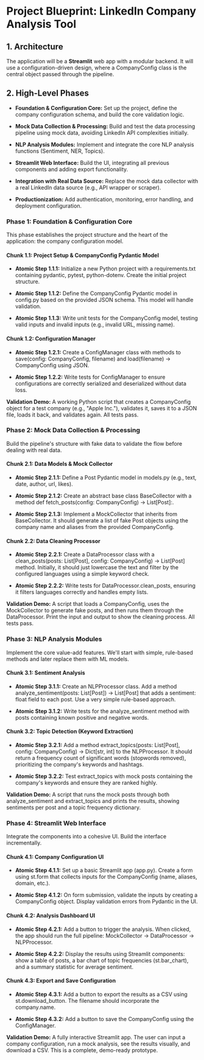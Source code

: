 **Project Blueprint: LinkedIn Company Analysis Tool**
=====================================================

**1\. Architecture**
--------------------

The application will be a **Streamlit** web app with a modular backend. It will use a configuration-driven design, where a CompanyConfig class is the central object passed through the pipeline.

**2\. High-Level Phases**
-------------------------

*   **Foundation & Configuration Core:** Set up the project, define the company configuration schema, and build the core validation logic.
    
*   **Mock Data Collection & Processing:** Build and test the data processing pipeline using mock data, avoiding LinkedIn API complexities initially.
    
*   **NLP Analysis Modules:** Implement and integrate the core NLP analysis functions (Sentiment, NER, Topics).
    
*   **Streamlit Web Interface:** Build the UI, integrating all previous components and adding export functionality.
    
*   **Integration with Real Data Source:** Replace the mock data collector with a real LinkedIn data source (e.g., API wrapper or scraper).
    
*   **Productionization:** Add authentication, monitoring, error handling, and deployment configuration.
    

### **Phase 1: Foundation & Configuration Core**

This phase establishes the project structure and the heart of the application: the company configuration model.

#### **Chunk 1.1: Project Setup & CompanyConfig Pydantic Model**

*   **Atomic Step 1.1.1:** Initialize a new Python project with a requirements.txt containing pydantic, pytest, python-dotenv. Create the initial project structure.
    
*   **Atomic Step 1.1.2:** Define the CompanyConfig Pydantic model in config.py based on the provided JSON schema. This model will handle validation.
    
*   **Atomic Step 1.1.3:** Write unit tests for the CompanyConfig model, testing valid inputs and invalid inputs (e.g., invalid URL, missing name).
    

#### **Chunk 1.2: Configuration Manager**

*   **Atomic Step 1.2.1:** Create a ConfigManager class with methods to save(config: CompanyConfig, filename) and load(filename) -> CompanyConfig using JSON.
    
*   **Atomic Step 1.2.2:** Write tests for ConfigManager to ensure configurations are correctly serialized and deserialized without data loss.
    

**Validation Demo:** A working Python script that creates a CompanyConfig object for a test company (e.g., "Apple Inc."), validates it, saves it to a JSON file, loads it back, and validates again. All tests pass.

### **Phase 2: Mock Data Collection & Processing**

Build the pipeline's structure with fake data to validate the flow before dealing with real data.

#### **Chunk 2.1: Data Models & Mock Collector**

*   **Atomic Step 2.1.1:** Define a Post Pydantic model in models.py (e.g., text, date, author, url, likes).
    
*   **Atomic Step 2.1.2:** Create an abstract base class BaseCollector with a method def fetch\_posts(config: CompanyConfig) -> List\[Post\]:.
    
*   **Atomic Step 2.1.3:** Implement a MockCollector that inherits from BaseCollector. It should generate a list of fake Post objects using the company name and aliases from the provided CompanyConfig.
    

#### **Chunk 2.2: Data Cleaning Processor**

*   **Atomic Step 2.2.1:** Create a DataProcessor class with a clean\_posts(posts: List\[Post\], config: CompanyConfig) -> List\[Post\] method. Initially, it should just lowercase the text and filter by the configured languages using a simple keyword check.
    
*   **Atomic Step 2.2.2:** Write tests for DataProcessor.clean\_posts, ensuring it filters languages correctly and handles empty lists.
    

**Validation Demo:** A script that loads a CompanyConfig, uses the MockCollector to generate fake posts, and then runs them through the DataProcessor. Print the input and output to show the cleaning process. All tests pass.

### **Phase 3: NLP Analysis Modules**

Implement the core value-add features. We'll start with simple, rule-based methods and later replace them with ML models.

#### **Chunk 3.1: Sentiment Analysis**

*   **Atomic Step 3.1.1:** Create an NLPProcessor class. Add a method analyze\_sentiment(posts: List\[Post\]) -> List\[Post\] that adds a sentiment: float field to each post. Use a very simple rule-based approach.
    
*   **Atomic Step 3.1.2:** Write tests for the analyze\_sentiment method with posts containing known positive and negative words.
    

#### **Chunk 3.2: Topic Detection (Keyword Extraction)**

*   **Atomic Step 3.2.1:** Add a method extract\_topics(posts: List\[Post\], config: CompanyConfig) -> Dict\[str, int\] to the NLPProcessor. It should return a frequency count of significant words (stopwords removed), prioritizing the company's keywords and hashtags.
    
*   **Atomic Step 3.2.2:** Test extract\_topics with mock posts containing the company's keywords and ensure they are ranked highly.
    

**Validation Demo:** A script that runs the mock posts through both analyze\_sentiment and extract\_topics and prints the results, showing sentiments per post and a topic frequency dictionary.

### **Phase 4: Streamlit Web Interface**

Integrate the components into a cohesive UI. Build the interface incrementally.

#### **Chunk 4.1: Company Configuration UI**

*   **Atomic Step 4.1.1:** Set up a basic Streamlit app (app.py). Create a form using st.form that collects inputs for the CompanyConfig (name, aliases, domain, etc.).
    
*   **Atomic Step 4.1.2:** On form submission, validate the inputs by creating a CompanyConfig object. Display validation errors from Pydantic in the UI.
    

#### **Chunk 4.2: Analysis Dashboard UI**

*   **Atomic Step 4.2.1:** Add a button to trigger the analysis. When clicked, the app should run the full pipeline: MockCollector -> DataProcessor -> NLPProcessor.
    
*   **Atomic Step 4.2.2:** Display the results using Streamlit components: show a table of posts, a bar chart of topic frequencies (st.bar\_chart), and a summary statistic for average sentiment.
    

#### **Chunk 4.3: Export and Save Configuration**

*   **Atomic Step 4.3.1:** Add a button to export the results as a CSV using st.download\_button. The filename should incorporate the company.name.
    
*   **Atomic Step 4.3.2:** Add a button to save the CompanyConfig using the ConfigManager.
    

**Validation Demo:** A fully interactive Streamlit app. The user can input a company configuration, run a mock analysis, see the results visually, and download a CSV. This is a complete, demo-ready prototype.